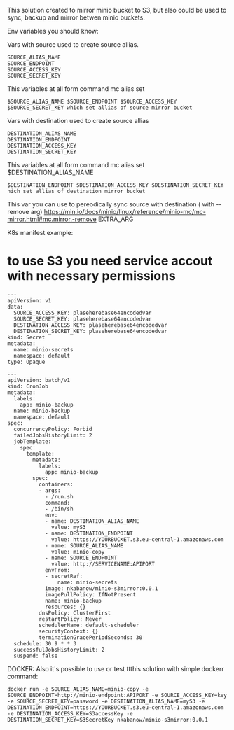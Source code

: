 This solution created to mirror minio bucket to S3, but also could be used to sync, backup and mirror betwen minio buckets.

Env variables you should know:

Vars with source used to create source allias.
```
SOURCE_ALIAS_NAME
SOURCE_ENDPOINT
SOURCE_ACCESS_KEY
SOURCE_SECRET_KEY
```
This variables at all form command mc alias set
```
$SOURCE_ALIAS_NAME $SOURCE_ENDPOINT $SOURCE_ACCESS_KEY $SOURCE_SECRET_KEY which set allias of source mirror bucket
```
Vars with destination used to create source allias
```
DESTINATION_ALIAS_NAME
DESTINATION_ENDPOINT
DESTINATION_ACCESS_KEY
DESTINATION_SECRET_KEY
```
This variables at all form command mc alias set $DESTINATION_ALIAS_NAME
```
$DESTINATION_ENDPOINT $DESTINATION_ACCESS_KEY $DESTINATION_SECRET_KEY hich set allias of destination mirror bucket
```
This var you can use to pereodically sync source with destination ( with --remove arg)
https://min.io/docs/minio/linux/reference/minio-mc/mc-mirror.html#mc.mirror.-remove
EXTRA_ARG

K8s manifest example:
# to use S3 you need service accout with necessary permissions
```
---
apiVersion: v1
data:
  SOURCE_ACCESS_KEY: plaseherebase64encodedvar
  SOURCE_SECRET_KEY: plaseherebase64encodedvar
  DESTINATION_ACCESS_KEY: plaseherebase64encodedvar
  DESTINATION_SECRET_KEY: plaseherebase64encodedvar
kind: Secret
metadata:
  name: minio-secrets
  namespace: default
type: Opaque

---
apiVersion: batch/v1
kind: CronJob
metadata:
  labels:
    app: minio-backup
  name: minio-backup
  namespace: default
spec:
  concurrencyPolicy: Forbid
  failedJobsHistoryLimit: 2
  jobTemplate:
    spec:
      template:
        metadata:
          labels:
            app: minio-backup
        spec:
          containers:
          - args:
            - /run.sh
            command:
            - /bin/sh
            env:
            - name: DESTINATION_ALIAS_NAME
              value: myS3
            - name: DESTINATION_ENDPOINT
              value: https://YOURBUCKET.s3.eu-central-1.amazonaws.com
            - name: SOURCE_ALIAS_NAME
              value: minio-copy
            - name: SOURCE_ENDPOINT
              value: http://SERVICENAME:APIPORT
            envFrom:
            - secretRef:
                name: minio-secrets
            image: nkabanow/minio-s3mirror:0.0.1
            imagePullPolicy: IfNotPresent
            name: minio-backup
            resources: {}
          dnsPolicy: ClusterFirst
          restartPolicy: Never
          schedulerName: default-scheduler
          securityContext: {}
          terminationGracePeriodSeconds: 30
  schedule: 30 9 * * 3
  successfulJobsHistoryLimit: 2
  suspend: false
```
DOCKER:
Also it's possible to use or test ttthis solution with simple dockerr command:
```
docker run -e SOURCE_ALIAS_NAME=minio-copy -e SOURCE_ENDPOINT=http://minio-endpoint:APIPORT -e SOURCE_ACCESS_KEY=key -e SOURCE_SECRET_KEY=password -e DESTINATION_ALIAS_NAME=myS3 -e DESTINATION_ENDPOINT=https://YOURBUCKET.s3.eu-central-1.amazonaws.com -e DESTINATION_ACCESS_KEY=S3accessKey -e DESTINATION_SECRET_KEY=S3SecretKey nkabanow/minio-s3mirror:0.0.1
```
